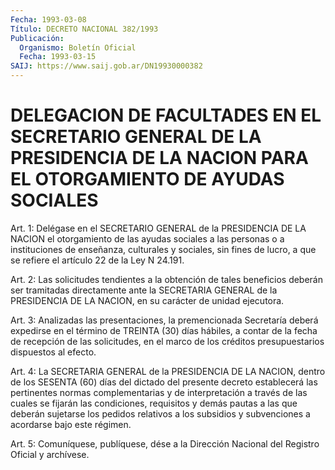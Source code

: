 ```yaml
---
Fecha: 1993-03-08
Título: DECRETO NACIONAL 382/1993
Publicación:
  Organismo: Boletín Oficial
  Fecha: 1993-03-15
SAIJ: https://www.saij.gob.ar/DN19930000382
---
```

# DELEGACION DE FACULTADES EN EL SECRETARIO GENERAL DE LA PRESIDENCIA DE LA NACION PARA EL OTORGAMIENTO DE AYUDAS SOCIALES

<a id="1"></a>
Art. 1: Delégase en el SECRETARIO GENERAL de la PRESIDENCIA DE LA NACION  el  otorgamiento de las ayudas sociales a las personas o a instituciones  de  enseñanza, culturales y sociales, sin fines de lucro,  a que se refiere  el  artículo  22  de  la  Ley  N  24.191.

<a id="2"></a>
Art.  2:  Las  solicitudes  tendientes a la obtención de tales beneficios deberán ser tramitadas  directamente  ante la SECRETARIA GENERAL  de la PRESIDENCIA DE LA NACION, en su carácter  de  unidad ejecutora.

<a id="3"></a>
Art.  3:  Analizadas  las  presentaciones,  la  premencionada Secretaría  deberá  expedirse  en  el  término de TREINTA (30) días hábiles, a contar de la fecha de recepción  de  las solicitudes, en el  marco  de  los créditos presupuestarios dispuestos  al  efecto.

<a id="4"></a>
Art.  4: La SECRETARIA GENERAL de la PRESIDENCIA DE LA NACION, dentro de los  SESENTA  (60)  días del dictado del presente decreto establecerá las pertinentes normas complementarias y de interpretación a través de las  cuales  se fijarán las condiciones, requisitos y demás pautas a las que deberán  sujetarse  los pedidos relativos  a  los  subsidios  y subvenciones a acordarse bajo  este régimen.

<a id="5"></a>
Art.  5: Comuníquese, publíquese, dése a la Dirección Nacional del Registro Oficial y archívese.